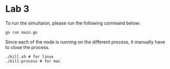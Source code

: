 # Lab 3
To run the simultaion, please run the following command below: 
```
go run main.go
```

Since each of the node is running on the different process, it manually have to close the process. 
``` 
./kill.sh # for linux
./kill-process # for mac 
```